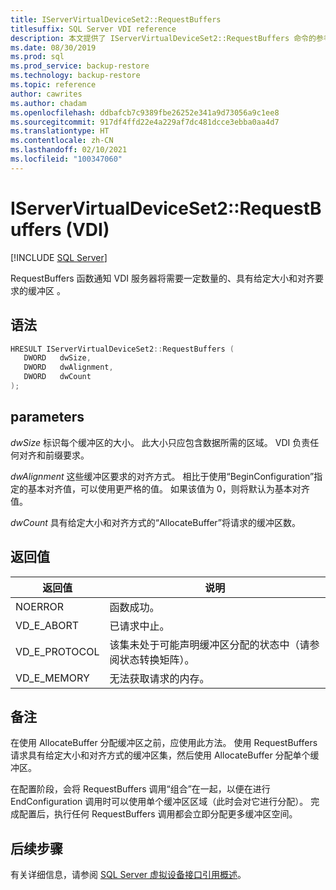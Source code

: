 ```yaml
---
title: IServerVirtualDeviceSet2::RequestBuffers
titlesuffix: SQL Server VDI reference
description: 本文提供了 IServerVirtualDeviceSet2::RequestBuffers 命令的参考。
ms.date: 08/30/2019
ms.prod: sql
ms.prod_service: backup-restore
ms.technology: backup-restore
ms.topic: reference
author: cawrites
ms.author: chadam
ms.openlocfilehash: ddbafcb7c9389fbe26252e341a9d73056a9c1ee8
ms.sourcegitcommit: 917df4ffd22e4a229af7dc481dcce3ebba0aa4d7
ms.translationtype: HT
ms.contentlocale: zh-CN
ms.lasthandoff: 02/10/2021
ms.locfileid: "100347060"
---
```

# <a name="iservervirtualdeviceset2requestbuffers-vdi"></a>IServerVirtualDeviceSet2::RequestBuffers (VDI)

[!INCLUDE [SQL Server](../../../includes/applies-to-version/sqlserver.md)]

RequestBuffers 函数通知 VDI 服务器将需要一定数量的、具有给定大小和对齐要求的缓冲区  。

## <a name="syntax"></a>语法

```c
HRESULT IServerVirtualDeviceSet2::RequestBuffers (
   DWORD   dwSize,
   DWORD   dwAlignment,
   DWORD   dwCount
);
```

## <a name="parameters"></a>parameters

*dwSize* 标识每个缓冲区的大小。 此大小只应包含数据所需的区域。 VDI 负责任何对齐和前缀要求。

*dwAlignment* 这些缓冲区要求的对齐方式。 相比于使用“BeginConfiguration”指定的基本对齐值，可以使用更严格的值。 如果该值为 0，则将默认为基本对齐值。

*dwCount* 具有给定大小和对齐方式的“AllocateBuffer”将请求的缓冲区数。

## <a name="return-value"></a>返回值

|返回值 | 说明 |
|---|---|
| NOERROR | 函数成功。 |
| VD_E_ABORT | 已请求中止。 |
| VD_E_PROTOCOL | 该集未处于可能声明缓冲区分配的状态中（请参阅状态转换矩阵）。 |
| VD_E_MEMORY | 无法获取请求的内存。 |

## <a name="remarks"></a>备注

在使用 AllocateBuffer 分配缓冲区之前，应使用此方法。 使用 RequestBuffers 请求具有给定大小和对齐方式的缓冲区集，然后使用 AllocateBuffer 分配单个缓冲区。

在配置阶段，会将 RequestBuffers 调用“组合”在一起，以便在进行 EndConfiguration 调用时可以使用单个缓冲区区域（此时会对它进行分配）。 完成配置后，执行任何 RequestBuffers 调用都会立即分配更多缓冲区空间。

## <a name="next-steps"></a>后续步骤

有关详细信息，请参阅 [SQL Server 虚拟设备接口引用概述](reference-virtual-device-interface.md)。